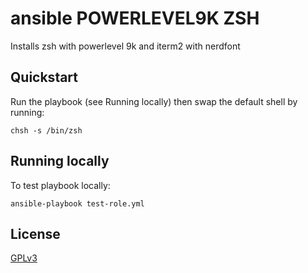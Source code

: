 # ansible POWERLEVEL9K ZSH
Installs zsh with powerlevel 9k and iterm2 with nerdfont
## Quickstart
Run the playbook (see Running locally) then swap the default shell by running:
```
chsh -s /bin/zsh
```

## Running locally
To test playbook locally:
```
ansible-playbook test-role.yml
```

## License
[GPLv3](LICENSE)
